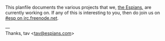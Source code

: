 This planfile documents the various projects that we, [the Espians](http://www.espians.com), are currently working on. If any of this is interesting to you, then do join us on [#esp on irc.freenode.net](irc://irc.freenode.net/esp).

—  
Thanks, tav <<tav@espians.com>>